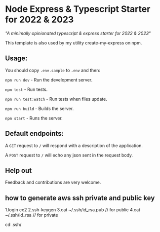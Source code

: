 # Node Express & Typescript Starter for 2022 & 2023

_"A minimally opinionated typescript & express starter for 2022 & 2023"_

This template is also used by my utility create-my-express on npm.

## Usage:

You should copy `.env.sample` to `.env` and then:

`npm run dev` - Run the development server.

`npm test` - Run tests.

`npm run test:watch` - Run tests when files update.

`npm run build` - Builds the server.

`npm start` - Runs the server.

## Default endpoints:

A `GET` request to `/` will respond with a description of the application.

A `POST` request to `/` will echo any json sent in the request body.

## Help out

Feedback and contributions are very welcome.

## how to generate aws ssh private and public key
1.login ce2
2.ssh-keygen
3.cat ~/.ssh/id_rsa.pub  // for public
4.cat ~/.ssh/id_rsa // for private


 cd .ssh/